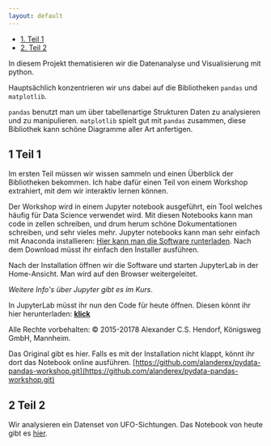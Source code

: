 ```yaml
---
layout: default
---
```


*   [1. Teil 1](#1-teil-1)
*   [2. Teil 2](#2-teil-2)

In diesem Projekt thematisieren wir die Datenanalyse und Visualisierung mit python.

Hauptsächlich konzentrieren wir uns dabei auf die Bibliotheken `pandas` und `matplotlib`.

`pandas` benutzt man um über tabellenartige Strukturen Daten zu analysieren und zu manipulieren. `matplotlib` spielt gut mit `pandas` zusammen, diese Bibliothek kann schöne Diagramme aller Art anfertigen.

1 Teil 1
--------

Im ersten Teil müssen wir wissen sammeln und einen Überblick der Bibliotheken bekommen. Ich habe dafür einen Teil von einem Workshop extrahiert, mit dem wir interaktiv lernen können.

Der Workshop wird in einem Jupyter notebook ausgeführt, ein Tool welches häufig für Data Science verwendet wird. Mit diesen Notebooks kann man code in zellen schreiben, und drum herum schöne Dokumentationen schreiben, und sehr vieles mehr. Jupyter notebooks kann man sehr einfach mit Anaconda installieren: [Hier kann man die Software runterladen](https://www.anaconda.com/products/individual). Nach dem Download müsst ihr einfach den Installer ausführen.

Nach der Installation öffnen wir die Software und starten JupyterLab in der Home-Ansicht. Man wird auf den Browser weitergeleitet.

_Weitere Info's über Jupyter gibt es im Kurs_.

In JupyterLab müsst ihr nun den Code für heute öffnen. Diesen könnt ihr hier herunterladen: [**klick**](https://github.com/falcowinkler/falcowinkler.github.io/raw/master/resources/python-course/python_workshop_pandas_1.zip)

Alle Rechte vorbehalten: © 2015-20178 Alexander C.S. Hendorf, Königsweg GmbH, Mannheim.

Das Original gibt es hier. Falls es mit der Installation nicht klappt, könnt ihr dort das Notebook online ausführen. [https://github.com/alanderex/pydata-pandas-workshop.git](https://github.com/alanderex/pydata-pandas-workshop.git)

2 Teil 2
--------

Wir analysieren ein Datenset von UFO-Sichtungen. Das Notebook von heute gibt es [hier](https://github.com/falcowinkler/falcowinkler.github.io/raw/master/resources/python-course/projekt-ufos.zip).